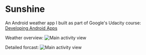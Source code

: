 Sunshine
========

An Android weather app I built as part of Google's Udacity course: [Developing Android Apps](https://www.udacity.com/course/developing-android-apps--ud853)

Weather overview:
![Main activity view](https://raw.githubusercontent.com/David-Byrne/Sunshine/.github/overview.png)

Detailed forcast:
![Main activity view](https://raw.githubusercontent.com/David-Byrne/Sunshine/.github/details.png)
